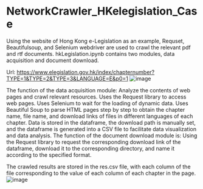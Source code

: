 # NetworkCrawler_HKelegislation_Case
Using the website of Hong Kong e-Legislation as an example, Requset, Beautifulsoup, and Selenium webdriver are used to crawl the relevant pdf and rtf documents.
hkLegislation.ipynb contains two modules, data acquisition and document download. 

Url: https://www.elegislation.gov.hk/index/chapternumber?TYPE=1&TYPE=2&TYPE=3&LANGUAGE=E&p0=1
![image](https://github.com/ybqybqybq/NetworkCrawler_HKelegislation_Case/assets/71159153/43a5d9d2-9842-4217-ab2a-d0a1669eb5b1)

The function of the data acquisition module: Analyze the contents of web pages and crawl relevant resources.
   Uses the Request library to access web pages.
   Uses Selenium to wait for the loading of dynamic data.
   Uses Beautiful Soup to parse HTML pages step by step to obtain the chapter name, file name, and download links of files in different languages of each chapter. 
   Data is stored in the dataframe, the download path is manually set, and the dataframe is generated into a CSV file to facilitate data visualization and data analysis. 
The function of the document download module is: 
  Using the Request library to request the corresponding download link of the dataframe, download it to the corresponding directory, and name it according to the specified format.

The crawled results are stored in the res.csv file, with each column of the file corresponding to the value of each column of each chapter in the page.
![image](https://github.com/ybqybqybq/NetworkCrawler_HKelegislation_Case/assets/71159153/e29d3a52-2a3e-4723-ac16-25f8bc3c63ea)
